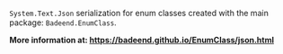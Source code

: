 
`System.Text.Json` serialization for enum classes created with the main package: `Badeend.EnumClass`.

**More information at: https://badeend.github.io/EnumClass/json.html**
